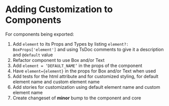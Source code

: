 # Adding Customization to Components

For components being exported:

1. Add `element` to its Props and Types by listing `element?: BoxProps['element']` and using TsDoc comments to give it a description and `@default` value
2. Refactor component to use Box and/or Text
3. Add `element = ‘DEFAULT_NAME’` in the props of the component
4. Have `element={element}` in the props for Box and/or Text when used
5. Add tests for the html attribute and for customized styling, for default element name and custom element name
6. Add stories for customization using default element name and custom element name
7. Create changeset of **minor** bump to the component and core
